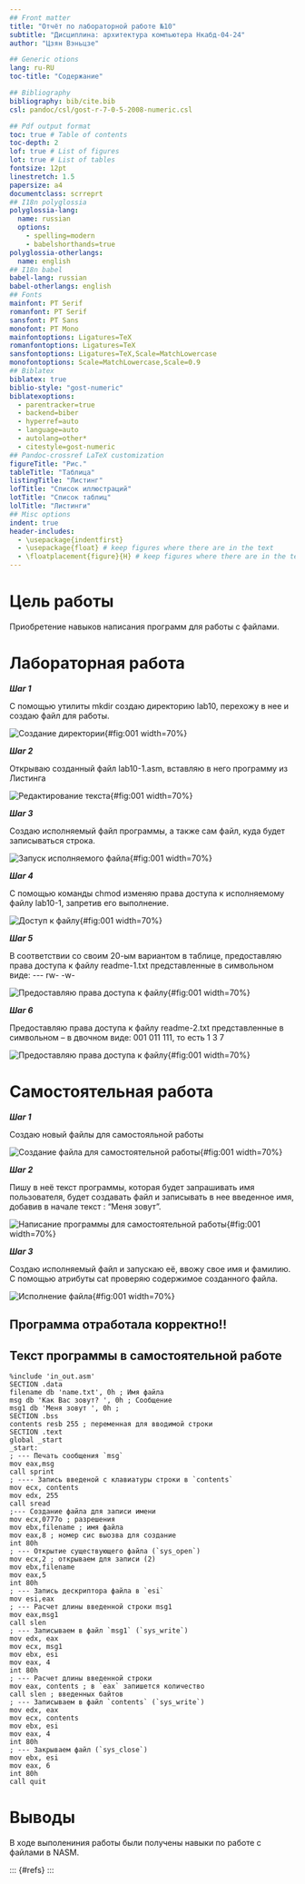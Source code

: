 ```yaml
---
## Front matter
title: "Отчёт по лабораторной работе №10"
subtitle: "Дисциплина: архитектура компьютера Нкабд-04-24"
author: "Цзян Вэньцзе"

## Generic otions
lang: ru-RU
toc-title: "Содержание"

## Bibliography
bibliography: bib/cite.bib
csl: pandoc/csl/gost-r-7-0-5-2008-numeric.csl

## Pdf output format
toc: true # Table of contents
toc-depth: 2
lof: true # List of figures
lot: true # List of tables
fontsize: 12pt
linestretch: 1.5
papersize: a4
documentclass: scrreprt
## I18n polyglossia
polyglossia-lang:
  name: russian
  options:
	- spelling=modern
	- babelshorthands=true
polyglossia-otherlangs:
  name: english
## I18n babel
babel-lang: russian
babel-otherlangs: english
## Fonts
mainfont: PT Serif
romanfont: PT Serif
sansfont: PT Sans
monofont: PT Mono
mainfontoptions: Ligatures=TeX
romanfontoptions: Ligatures=TeX
sansfontoptions: Ligatures=TeX,Scale=MatchLowercase
monofontoptions: Scale=MatchLowercase,Scale=0.9
## Biblatex
biblatex: true
biblio-style: "gost-numeric"
biblatexoptions:
  - parentracker=true
  - backend=biber
  - hyperref=auto
  - language=auto
  - autolang=other*
  - citestyle=gost-numeric
## Pandoc-crossref LaTeX customization
figureTitle: "Рис."
tableTitle: "Таблица"
listingTitle: "Листинг"
lofTitle: "Список иллюстраций"
lotTitle: "Список таблиц"
lolTitle: "Листинги"
## Misc options
indent: true
header-includes:
  - \usepackage{indentfirst}
  - \usepackage{float} # keep figures where there are in the text
  - \floatplacement{figure}{H} # keep figures where there are in the text
---
```



# Цель работы 

Приобретение навыков написания программ для работы с файлами.

# Лабораторная работа

***Шаг 1***

С помощью утилиты mkdir создаю директорию lab10, перехожу в нее и создаю
файл для работы.

![Создание директории](image/1.png){#fig:001 width=70%}

***Шаг 2***

Открываю созданный файл lab10-1.asm, вставляю в него программу из Листинга

![Редактирование текста](image/2.png){#fig:001 width=70%}

***Шаг 3***

Создаю исполняемый файл программы, а также сам файл, куда будет записываться строка.

![Запуск исполняемого файла](image/3.png){#fig:001 width=70%}

***Шаг 4***

С помощью команды chmod изменяю права доступа к исполняемому файлу
lab10-1, запретив его выполнение.

![Доступ к файлу](image/4.png){#fig:001 width=70%}

***Шаг 5***

В соответствии со своим 20-ым вариантом в таблице, предоставляю права доступа к файлу readme-1.txt представленные в символьном виде: --- rw- -w- 

![Предоставляю права доступа к файлу](image/5.png){#fig:001 width=70%}

***Шаг 6***

Предоставляю права доступа к файлу readme-2.txt представленные в символьном – в двочном виде: 001 011 111, то есть 1 3 7

![Предоставляю права доступа к файлу](image/5.png){#fig:001 width=70%}

# Самостоятельная работа

***Шаг 1***

Создаю новый файлы для самостояльной работы

![Создание файла для самостоятельной работы](image/6.png){#fig:001 width=70%}


***Шаг 2***

Пишу в неё текст программы, которая будет запрашивать имя пользователя, будет создавать файл и записывать в нее введенное имя, добавив в начале текст : “Меня зовут”.

![Написание программы для самостоятельной работы](image/7.png){#fig:001 width=70%}

***Шаг 3***

Создаю исполняемый файл и запускаю её, ввожу свое имя и фамилию.
С помощью атрибуты cat проверяю содержимое созданного файла.

![Исполнение файла](image/8.png){#fig:001 width=70%}

## Программа отработала корректно!!

## Текст программы в самостоятельной работе

```
%include 'in_out.asm'
SECTION .data
filename db 'name.txt', 0h ; Имя файла
msg db 'Как Вас зовут? ', 0h ; Сообщение
msg1 db 'Меня зовут ', 0h ;
SECTION .bss
contents resb 255 ; переменная для вводимой строки
SECTION .text
global _start
_start:
; --- Печать сообщения `msg`
mov eax,msg
call sprint
; ---- Запись введеной с клавиатуры строки в `contents`
mov ecx, contents
mov edx, 255
call sread
;--- Создание файла для записи имени
mov ecx,0777o ; разрешения
mov ebx,filename ; имя файла
mov eax,8 ; номер сис выозва для создание
int 80h
; --- Открытие существующего файла (`sys_open`)
mov ecx,2 ; открываем для записи (2)
mov ebx,filename
mov eax,5
int 80h
; --- Запись дескриптора файла в `esi`
mov esi,eax
; --- Расчет длины введенной строки msg1
mov eax,msg1
call slen
; --- Записываем в файл `msg1` (`sys_write`)
mov edx, eax
mov ecx, msg1
mov ebx, esi
mov eax, 4
int 80h
; --- Расчет длины введенной строки
mov eax, contents ; в `eax` запишется количество
call slen ; введенных байтов
; --- Записываем в файл `contents` (`sys_write`)
mov edx, eax
mov ecx, contents
mov ebx, esi
mov eax, 4
int 80h
; --- Закрываем файл (`sys_close`)
mov ebx, esi
mov eax, 6
int 80h
call quit
```

# Выводы

В ходе выполениния работы были получены навыки по работе с файлами в
NASM.

::: {#refs}
:::
